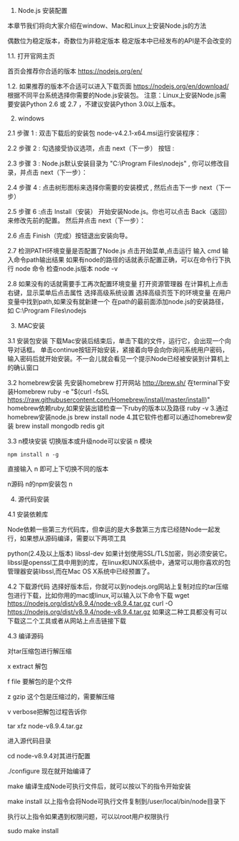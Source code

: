 1. Node.js 安装配置

本章节我们将向大家介绍在window、Mac和Linux上安装Node.js的方法

偶数位为稳定版本，奇数位为非稳定版本
稳定版本中已经发布的API是不会改变的

1.1. 打开官网主页 

首页会推荐你合适的版本 https://nodejs.org/en/ 

1.2. 如果推荐的版本不合适可以进入下载页面
https://nodejs.org/en/download/  根据不同平台系统选择你需要的Node.js安装包。 注意：Linux上安装Node.js需要安装Python 2.6 或 2.7 ，不建议安装Python 3.0以上版本。

2. windows

2.1 步骤 1 : 双击下载后的安装包 node-v4.2.1-x64.msi运行安装程序：


2.2 步骤 2 : 勾选接受协议选项，点击 next（下一步） 按钮 :


2.3 步骤 3 : Node.js默认安装目录为 "C:\Program Files\nodejs\" , 你可以修改目录，并点击 next（下一步）：


2.4 步骤 4 : 点击树形图标来选择你需要的安装模式 , 然后点击下一步 next（下一步）


2.5 步骤 6 :点击 Install（安装） 开始安装Node.js。你也可以点击 Back（返回）来修改先前的配置。 然后并点击 next（下一步）：


2.6 点击 Finish（完成）按钮退出安装向导。


2.7 检测PATH环境变量是否配置了Node.js
点击开始菜单,点击运行 
输入 cmd 
输入命令path输出结果 
如果有node的路径的话就表示配置正确，可以在命令行下执行 node 命令 检查node.js版本 node -v



2.8 如果没有的话就需要手工再次配置环境变量
打开资源管理器
在计算机上点击右键，显示菜单后点击属性
选择高级系统设置
选择高级页签下的环境变量
在用户变量中找到path,如果没有就新建一个
在path的最前面添加node.js的安装路径，如 C:\Program Files\nodejs
 

3. MAC安装

3.1 安装包安装
下载Mac安装后结束后，单击下载的文件，运行它，会出现一个向导对话框。 单击continue按钮开始安装，紧接着向导会向你询问系统用户密码，输入密码后就开始安装。不一会儿就会看见一个提示Node已经被安装到计算机上的确认窗口

3.2 homebrew安装
先安装homebrew 打开网站 http://brew.sh/
在terminal下安装Homebrew
 ruby -e "$(curl -fsSL https://raw.githubusercontent.com/Homebrew/install/master/install)"
homebrew依赖ruby,如果安装出错检查一下ruby的版本以及路径
 ruby -v
3.通过homebrew安装node.js
 brew install node
4.其它软件也都可以通过homebrew安装
 brew install mongodb redis git

3.3 n模块安装
切换版本或升级node可以安装 n 模块

    npm install n -g
直接输入 n 即可上下切换不同的版本

n源码
n的npm安装包
n

4. 源代码安装

4.1 安装依赖库

Node依赖一些第三方代码库，但幸运的是大多数第三方库已经随Node一起发行，如果想从源码编译，需要以下两项工具

python(2.4及以上版本)
libssl-dev 如果计划使用SSL/TLS加密，则必须安装它。libssl是openssl工具中用到的库，在linux和UNIX系统中，通常可以用你喜欢的包管理器安装libssl,而在Mac OS X系统中已经预置了。

4.2 下载源代码 选择好版本后，你就可以到nodejs.org网站上复制对应的tar压缩包进行下载，比如你用的mac或linux,可以输入以下命令下载
wget https://nodejs.org/dist/v8.9.4/node-v8.9.4.tar.gz
curl -O https://nodejs.org/dist/v8.9.4/node-v8.9.4.tar.gz
如果这二种工具都没有可以下载这二个工具或者从网站上点击链接下载

4.3 编译源码

对tar压缩包进行解压缩

x extract 解包 

f file 要解包的是个文件 

z gzip 这个包是压缩过的，需要解压缩 

v verbose把解包过程告诉你 

tar xfz node-v8.9.4.tar.gz 

进入源代码目录

cd node-v8.9.4对其进行配置

./configure
现在就开始编译了

make
编译生成Node可执行文件后，就可以按以下的指令开始安装

make install
以上指令会将Node可执行文件复制到/user/local/bin/node目录下

执行以上指令如果遇到权限问题，可以以root用户权限执行

sudo make install